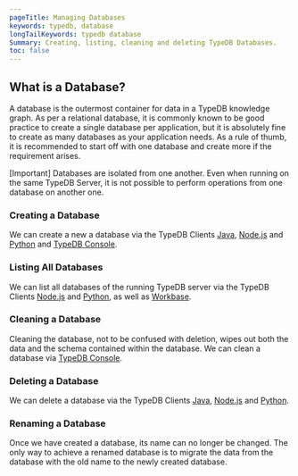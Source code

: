 ```yaml
---
pageTitle: Managing Databases
keywords: typedb, database
longTailKeywords: typedb database
Summary: Creating, listing, cleaning and deleting TypeDB Databases.
toc: false
---
```


## What is a Database?
A database is the outermost container for data in a TypeDB knowledge graph. As per a relational database, it is commonly known to be good practice to create a single database per application, but it is absolutely fine to create as many databases as your application needs. As a rule of thumb, it is recommended to start off with one database and create more if the requirement arises.

<div class="note">
[Important]
Databases are isolated from one another. Even when running on the same TypeDB Server, it is not possible to perform operations from one database on another one.
</div>

### Creating a Database
We can create a new a database via the TypeDB Clients [Java](../04-client-api/01-java.md), [Node.js](../04-client-api/03-nodejs.md) and [Python](../04-client-api/02-python.md) and [TypeDB Console](../03-console/01-console.md).

### Listing All Databases
We can list all databases of the running TypeDB server via the TypeDB Clients [Node.js](../04-client-api/03-nodejs.md#retrieve-all-databases) and [Python](../04-client-api/02-python.md#retrieve-all-databases), as well as [Workbase](../07-workbase/01-connection.md#select-a-database).

### Cleaning a Database
Cleaning the database, not to be confused with deletion, wipes out both the data and the schema contained within the database. We can clean a database via [TypeDB Console](../03-console/01-console.md#console-commands).

### Deleting a Database
We can delete a database via the TypeDB Clients [Java](../04-client-api/01-java.md#delete-a-database), [Node.js](../04-client-api/03-nodejs.md#delete-a-database) and [Python](../04-client-api/02-python.md#delete-a-database).

### Renaming a Database
Once we have created a database, its name can no longer be changed. The only way to achieve a renamed database is to migrate the data from the database with the old name to the newly created database.

